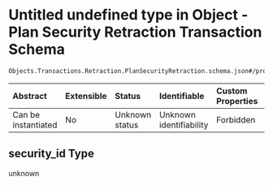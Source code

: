 # Untitled undefined type in Object - Plan Security Retraction Transaction Schema

```txt
Objects.Transactions.Retraction.PlanSecurityRetraction.schema.json#/properties/security_id
```



| Abstract            | Extensible | Status         | Identifiable            | Custom Properties | Additional Properties | Access Restrictions | Defined In                                                                                                                                    |
| :------------------ | :--------- | :------------- | :---------------------- | :---------------- | :-------------------- | :------------------ | :-------------------------------------------------------------------------------------------------------------------------------------------- |
| Can be instantiated | No         | Unknown status | Unknown identifiability | Forbidden         | Allowed               | none                | [PlanSecurityRetraction.schema.json*](../../schema/objects/transactions/retraction/PlanSecurityRetraction.schema.json "open original schema") |

## security_id Type

unknown
